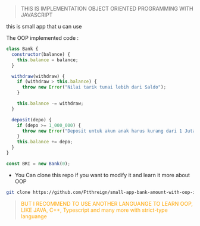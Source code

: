 > THIS IS IMPLEMENTATION OBJECT ORIENTED PROGRAMMING WITH JAVASCRIPT

this is small app that u can use

The OOP implemented code :

```javascript
class Bank {
  constructor(balance) {
    this.balance = balance;
  }

  withdraw(withdraw) {
    if (withdraw > this.balance) {
      throw new Error("Nilai tarik tunai lebih dari Saldo");
    }

    this.balance -= withdraw;
  }

  deposit(depo) {
    if (depo >= 1_000_000) {
      throw new Error("Deposit untuk akun anak harus kurang dari 1 Juta");
    }
    this.balance += depo;
  }
}

const BRI = new Bank(0);
```

- You Can clone this repo if you want to modify it and learn it more about OOP

```bash
git clone https://github.com/Ftthreign/small-app-bank-amount-with-oop-implemented.git
```

> <font color="orange">BUT I RECOMMEND TO USE ANOTHER LANGUANGE TO LEARN OOP, LIKE JAVA, C++, Typescript and many more with strict-type languange</font>
